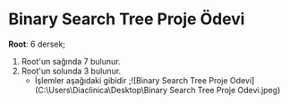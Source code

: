 # Binary Search Tree Proje Ödevi

**Root**: 6 dersek;

1. Root'un sağında 7 bulunur.
2. Root'un solunda 3 bulunur.
   - İşlemler aşağıdaki gibidir ;![Binary Search Tree Proje Odevi](C:\Users\Diaclinica\Desktop\Binary Search Tree Proje Odevi.jpeg)